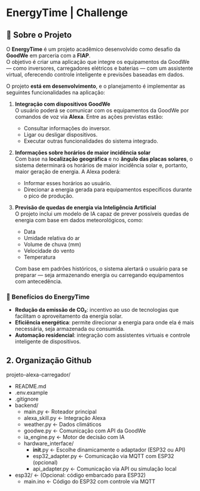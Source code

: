 # EnergyTime | Challenge

## 🚀 Sobre o Projeto

O **EnergyTime** é um projeto acadêmico desenvolvido como desafio da **GoodWe** em parceria com a **FIAP**.  
O objetivo é criar uma aplicação que integre os equipamentos da GoodWe — como inversores, carregadores elétricos e baterias — com um assistente virtual, oferecendo controle inteligente e previsões baseadas em dados.  

O projeto **está em desenvolvimento**, e o planejamento é implementar as seguintes funcionalidades na aplicação:

1. **Integração com dispositivos GoodWe**  
   O usuário poderá se comunicar com os equipamentos da GoodWe por comandos de voz via **Alexa**. Entre as ações previstas estão:  
   - Consultar informações do inversor.  
   - Ligar ou desligar dispositivos.  
   - Executar outras funcionalidades do sistema integrado.  

2. **Informações sobre horários de maior incidência solar**  
   Com base na **localização geográfica** e no **ângulo das placas solares**, o sistema determinará os horários de maior incidência solar e, portanto, maior geração de energia. A Alexa poderá:  
   - Informar esses horários ao usuário.  
   - Direcionar a energia gerada para equipamentos específicos durante o pico de produção.  

3. **Previsão de quedas de energia via Inteligência Artificial**  
   O projeto inclui um modelo de IA capaz de prever possíveis quedas de energia com base em dados meteorológicos, como:  
   - Data  
   - Umidade relativa do ar  
   - Volume de chuva (mm)  
   - Velocidade do vento  
   - Temperatura  

   Com base em padrões históricos, o sistema alertará o usuário para se preparar — seja armazenando energia ou carregando equipamentos com antecedência.  

### 🌱 Benefícios do EnergyTime
- **Redução da emissão de CO₂**: incentivo ao uso de tecnologias que facilitam o aproveitamento da energia solar.  
- **Eficiência energética**: permite direcionar a energia para onde ela é mais necessária, seja armazenada ou consumida.  
- **Automação residencial**: integração com assistentes virtuais e controle inteligente de dispositivos.  


## 2. Organização Github

projeto-alexa-carregador/
- README.md
- .env.example
- .gitignore
- backend/
  - main.py ← Roteador principal
  - alexa_skill.py ← Integração Alexa
  - weather.py ← Dados climáticos
  - goodwe.py ← Comunicação com API da GoodWe
  - ia_engine.py ← Motor de decisão com IA
  - hardware_interface/
    - __init__.py ← Escolhe dinamicamente o adaptador (ESP32 ou API)
    - esp32_adapter.py ← Comunicação via MQTT com ESP32 (opcional)
    - api_adapter.py ← Comunicação via API ou simulação local
- esp32/ ← (Opcional: código embarcado para ESP32)
  - main.ino ← Código do ESP32 com controle via MQTT

